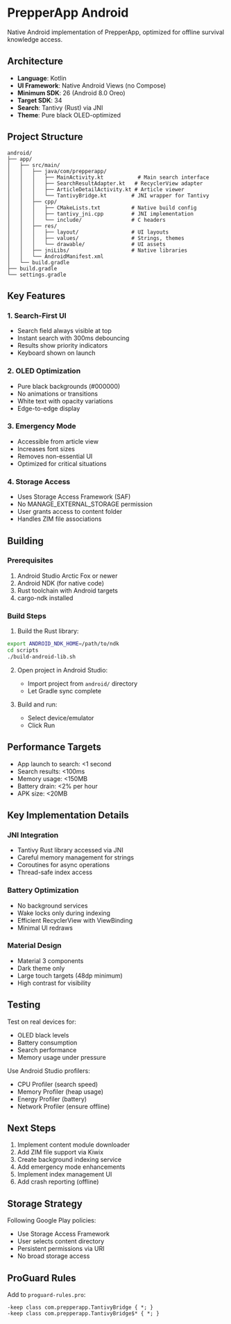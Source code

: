 # PrepperApp Android

Native Android implementation of PrepperApp, optimized for offline survival knowledge access.

## Architecture

- **Language**: Kotlin
- **UI Framework**: Native Android Views (no Compose)
- **Minimum SDK**: 26 (Android 8.0 Oreo)
- **Target SDK**: 34
- **Search**: Tantivy (Rust) via JNI
- **Theme**: Pure black OLED-optimized

## Project Structure

```
android/
├── app/
│   ├── src/main/
│   │   ├── java/com/prepperapp/
│   │   │   ├── MainActivity.kt           # Main search interface
│   │   │   ├── SearchResultAdapter.kt   # RecyclerView adapter
│   │   │   ├── ArticleDetailActivity.kt # Article viewer
│   │   │   └── TantivyBridge.kt        # JNI wrapper for Tantivy
│   │   ├── cpp/
│   │   │   ├── CMakeLists.txt          # Native build config
│   │   │   ├── tantivy_jni.cpp         # JNI implementation
│   │   │   └── include/                # C headers
│   │   ├── res/
│   │   │   ├── layout/                 # UI layouts
│   │   │   ├── values/                 # Strings, themes
│   │   │   └── drawable/               # UI assets
│   │   ├── jniLibs/                    # Native libraries
│   │   └── AndroidManifest.xml
│   └── build.gradle
├── build.gradle
└── settings.gradle
```

## Key Features

### 1. Search-First UI
- Search field always visible at top
- Instant search with 300ms debouncing
- Results show priority indicators
- Keyboard shown on launch

### 2. OLED Optimization
- Pure black backgrounds (#000000)
- No animations or transitions
- White text with opacity variations
- Edge-to-edge display

### 3. Emergency Mode
- Accessible from article view
- Increases font sizes
- Removes non-essential UI
- Optimized for critical situations

### 4. Storage Access
- Uses Storage Access Framework (SAF)
- No MANAGE_EXTERNAL_STORAGE permission
- User grants access to content folder
- Handles ZIM file associations

## Building

### Prerequisites
1. Android Studio Arctic Fox or newer
2. Android NDK (for native code)
3. Rust toolchain with Android targets
4. cargo-ndk installed

### Build Steps

1. Build the Rust library:
```bash
export ANDROID_NDK_HOME=/path/to/ndk
cd scripts
./build-android-lib.sh
```

2. Open project in Android Studio:
   - Import project from `android/` directory
   - Let Gradle sync complete

3. Build and run:
   - Select device/emulator
   - Click Run

## Performance Targets

- App launch to search: <1 second
- Search results: <100ms
- Memory usage: <150MB
- Battery drain: <2% per hour
- APK size: <20MB

## Key Implementation Details

### JNI Integration
- Tantivy Rust library accessed via JNI
- Careful memory management for strings
- Coroutines for async operations
- Thread-safe index access

### Battery Optimization
- No background services
- Wake locks only during indexing
- Efficient RecyclerView with ViewBinding
- Minimal UI redraws

### Material Design
- Material 3 components
- Dark theme only
- Large touch targets (48dp minimum)
- High contrast for visibility

## Testing

Test on real devices for:
- OLED black levels
- Battery consumption
- Search performance
- Memory usage under pressure

Use Android Studio profilers:
- CPU Profiler (search speed)
- Memory Profiler (heap usage)
- Energy Profiler (battery)
- Network Profiler (ensure offline)

## Next Steps

1. Implement content module downloader
2. Add ZIM file support via Kiwix
3. Create background indexing service
4. Add emergency mode enhancements
5. Implement index management UI
6. Add crash reporting (offline)

## Storage Strategy

Following Google Play policies:
- Use Storage Access Framework
- User selects content directory
- Persistent permissions via URI
- No broad storage access

## ProGuard Rules

Add to `proguard-rules.pro`:
```
-keep class com.prepperapp.TantivyBridge { *; }
-keep class com.prepperapp.TantivyBridge$* { *; }
```